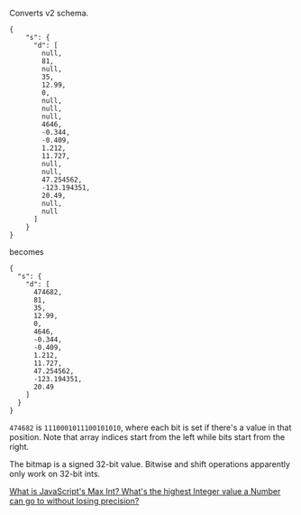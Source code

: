 Converts v2 schema.

    {
        "s": {
          "d": [
            null,
            81,
            null,
            35,
            12.99,
            0,
            null,
            null,
            null,
            4646,
            -0.344,
            -0.409,
            1.212,
            11.727,
            null,
            null,
            47.254562,
            -123.194351,
            20.49,
            null,
            null
          ]
        }
    }

becomes

    {
      "s": {
        "d": [
          474682,
          81,
          35,
          12.99,
          0,
          4646,
          -0.344,
          -0.409,
          1.212,
          11.727,
          47.254562,
          -123.194351,
          20.49
        ]
      }
    }


`474682` is `1110001011100101010`, where each bit is set if there's a value in
that position.  Note that array indices start from the left while bits start
from the right.

The bitmap is a signed 32-bit value.  Bitwise and shift operations apparently
only work on 32-bit ints.

[What is JavaScript's Max Int? What's the highest Integer value a Number can go to without losing precision?](http://stackoverflow.com/questions/307179/what-is-javascripts-max-int-whats-the-highest-integer-value-a-number-can-go-t)
